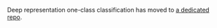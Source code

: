 Deep representation one-class classification has moved to [a dedicated repo](https://github.com/google-research/deep_representation_one_class).
